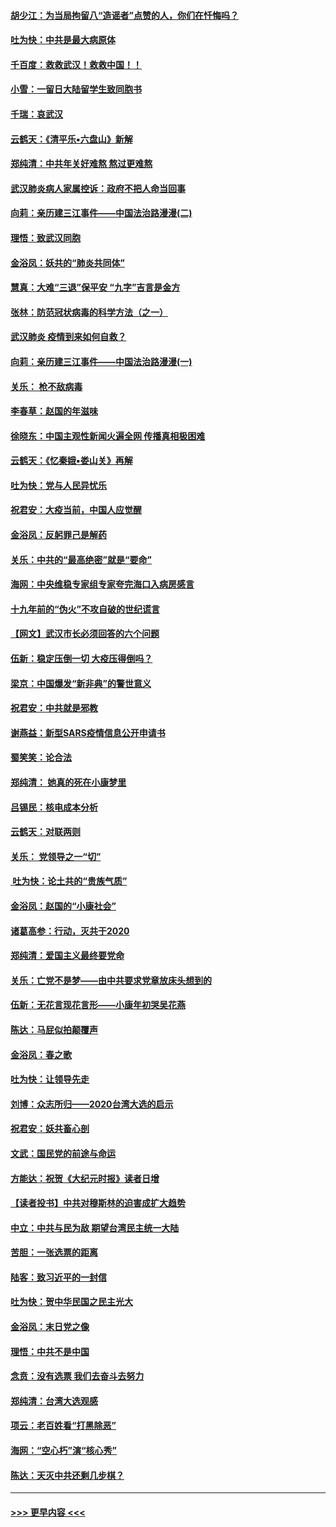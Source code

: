 #### [胡少江：为当局拘留八“造谣者”点赞的人，你们在忏悔吗？](../pages/nsc993/n11836801.md?t=02011755) 
#### [吐为快：中共是最大病原体](../pages/nsc993/n11836748.md?t=02011755) 
#### [千百度：救救武汉！救救中国！！](../pages/nsc993/n11836145.md?t=02011755) 
#### [小雪：一留日大陆留学生致同胞书](../pages/nsc993/n11834624.md?t=02011755) 
#### [千瑞：哀武汉](../pages/nsc993/n11833647.md?t=02011755) 
#### [云鹤天：《清平乐▪六盘山》新解](../pages/nsc993/n11833611.md?t=02011755) 
#### [郑纯清：中共年关好难熬 熬过更难熬](../pages/nsc993/n11833489.md?t=02011755) 
#### [武汉肺炎病人家属控诉：政府不把人命当回事](../pages/nsc993/n11833205.md?t=02011755) 
#### [向莉：亲历建三江事件——中国法治路漫漫(二)](../pages/nsc993/n11829102.md?t=02011755) 
#### [理悟：致武汉同胞](../pages/nsc993/n11831522.md?t=02011755) 
#### [金浴凤：妖共的“肺炎共同体”](../pages/nsc993/n11829448.md?t=02011755) 
#### [慧真：大难“三退”保平安 “九字”吉言是金方](../pages/nsc993/n11829501.md?t=02011755) 
#### [张林：防范冠状病毒的科学方法（之一）](../pages/nsc993/n11828618.md?t=02011755) 
#### [武汉肺炎 疫情到来如何自救？](../pages/nsc993/n11827632.md?t=02011755) 
#### [向莉：亲历建三江事件——中国法治路漫漫(一)](../pages/nsc993/n11827190.md?t=02011755) 
#### [关乐： 枪不敌病毒](../pages/nsc993/n11826746.md?t=02011755) 
#### [李春草：赵国的年滋味](../pages/nsc993/n11826321.md?t=02011755) 
#### [徐晓东：中国主观性新闻火遍全网 传播真相极困难](../pages/nsc993/n11826508.md?t=02011755) 
#### [云鹤天：《忆秦娥▪娄山关》再解](../pages/nsc993/n11824682.md?t=02011755) 
#### [吐为快：党与人民异忧乐](../pages/nsc993/n11824660.md?t=02011755) 
#### [祝君安：大疫当前，中国人应觉醒](../pages/nsc993/n11821946.md?t=02011755) 
#### [金浴凤：反躬罪己是解药](../pages/nsc993/n11820280.md?t=02011755) 
#### [关乐：中共的“最高绝密”就是“要命”](../pages/nsc993/n11816946.md?t=02011755) 
#### [海网：中央维稳专家组专家夸完海口入病房感言](../pages/nsc993/n11815138.md?t=02011755) 
#### [十九年前的“伪火”不攻自破的世纪谎言](../pages/nsc993/n11813238.md?t=02011755) 
#### [【网文】武汉市长必须回答的六个问题](../pages/nsc993/n11813848.md?t=02011755) 
#### [伍新：稳定压倒一切 大疫压得倒吗？](../pages/nsc993/n11812634.md?t=02011755) 
#### [梁京：中国爆发“新非典”的警世意义](../pages/nsc993/n11812554.md?t=02011755) 
#### [祝君安：中共就是邪教](../pages/nsc993/n11812431.md?t=02011755) 
#### [谢燕益：新型SARS疫情信息公开申请书](../pages/nsc993/n11808840.md?t=02011755) 
#### [蜀笑笑：论合法](../pages/nsc993/n11808064.md?t=02011755) 
#### [郑纯清： 她真的死在小康梦里](../pages/nsc993/n11806623.md?t=02011755) 
#### [吕锡民：核电成本分析](../pages/nsc993/n11806284.md?t=02011755) 
#### [云鹤天：对联两则](../pages/nsc993/n11805957.md?t=02011755) 
#### [关乐： 党领导之一“切”](../pages/nsc993/n11804505.md?t=02011755) 
#### [ 吐为快：论土共的“贵族气质”](../pages/nsc993/n11804490.md?t=02011755) 
#### [金浴凤：赵国的“小康社会”](../pages/nsc993/n11804452.md?t=02011755) 
#### [诸葛高参：行动，灭共于2020](../pages/nsc993/n11804120.md?t=02011755) 
#### [郑纯清：爱国主义最终要党命](../pages/nsc993/n11802197.md?t=02011755) 
#### [关乐：亡党不是梦——由中共要求党章放床头想到的](../pages/nsc993/n11802156.md?t=02011755) 
#### [伍新：无花言现花言形——小康年初哭吴花燕](../pages/nsc993/n11800044.md?t=02011755) 
#### [陈达：马屁似拍颠覆声](../pages/nsc993/n11800010.md?t=02011755) 
#### [金浴凤：春之歌](../pages/nsc993/n11797687.md?t=02011755) 
#### [吐为快：让领导先走](../pages/nsc993/n11797512.md?t=02011755) 
#### [刘博：众志所归——2020台湾大选的启示](../pages/nsc993/n11796878.md?t=02011755) 
#### [祝君安：妖共畜心剖](../pages/nsc993/n11794273.md?t=02011755) 
#### [文武：国民党的前途与命运](../pages/nsc993/n11794198.md?t=02011755) 
#### [方能达：祝贺《大纪元时报》读者日增](../pages/nsc993/n11793807.md?t=02011755) 
#### [【读者投书】中共对穆斯林的迫害成扩大趋势](../pages/nsc993/n11791371.md?t=02011755) 
#### [中立：中共与民为敌 期望台湾民主统一大陆](../pages/nsc993/n11790392.md?t=02011755) 
#### [苦胆：一张选票的距离](../pages/nsc993/n11788914.md?t=02011755) 
#### [陆客：致习近平的一封信](../pages/nsc993/n11788867.md?t=02011755) 
#### [吐为快：贺中华民国之民主光大](../pages/nsc993/n11788618.md?t=02011755) 
#### [金浴凤：末日党之像](../pages/nsc993/n11787475.md?t=02011755) 
#### [理悟：中共不是中国](../pages/nsc993/n11787463.md?t=02011755) 
#### [念贲：没有选票  我们去奋斗去努力](../pages/nsc993/n11787398.md?t=02011755) 
#### [郑纯清：台湾大选观感](../pages/nsc993/n11786210.md?t=02011755) 
#### [项云：老百姓看“打黑除恶”](../pages/nsc993/n11785398.md?t=02011755) 
#### [海网：“空心朽”演“核心秀”](../pages/nsc993/n11783874.md?t=02011755) 
#### [陈达：天灭中共还剩几步棋？](../pages/nsc993/n11783719.md?t=02011755) 

----
#### [ >>> 更早内容 <<< ](../indexes/nsc993-earlier.md)
